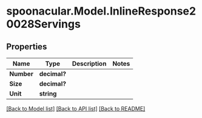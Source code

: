 # spoonacular.Model.InlineResponse20028Servings
## Properties

Name | Type | Description | Notes
------------ | ------------- | ------------- | -------------
**Number** | **decimal?** |  | 
**Size** | **decimal?** |  | 
**Unit** | **string** |  | 

[[Back to Model list]](../README.md#documentation-for-models) [[Back to API list]](../README.md#documentation-for-api-endpoints) [[Back to README]](../README.md)

